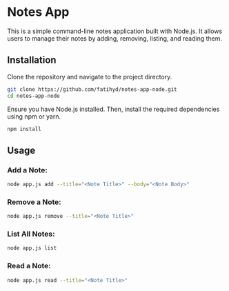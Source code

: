 # Notes App

This is a simple command-line notes application built with Node.js. It allows users to manage their notes by adding, removing, listing, and reading them.

## Installation

   Clone the repository and navigate to the project directory.

   ```bash
   git clone https://github.com/fatihyd/notes-app-node.git
   cd notes-app-node
   ```

   Ensure you have Node.js installed. Then, install the required dependencies using npm or yarn.

   ```bash
   npm install
   ```

## Usage

### Add a Note:
```bash
node app.js add --title="<Note Title>" --body="<Note Body>"
```

### Remove a Note:
```bash
node app.js remove --title="<Note Title>"
```

### List All Notes:
```bash
node app.js list
```

### Read a Note:
```bash
node app.js read --title="<Note Title>"
```
